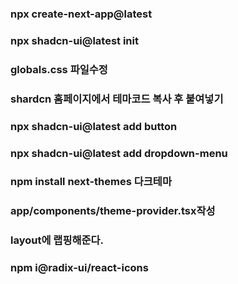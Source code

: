 ### npx create-next-app@latest
### npx shadcn-ui@latest init
### globals.css 파일수정
### shardcn 홈페이지에서 테마코드 복사 후 붙여넣기
### npx shadcn-ui@latest add button
### npx shadcn-ui@latest add dropdown-menu
### npm install next-themes 다크테마
### app/components/theme-provider.tsx작성
### layout에 <Themeprovider>랩핑해준다.
### npm i@radix-ui/react-icons
